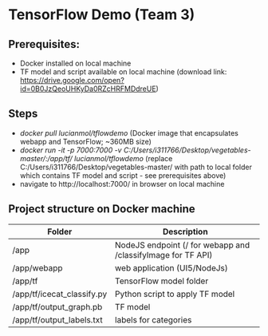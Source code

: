 # TensorFlow Demo (Team 3)

## Prerequisites:
* Docker installed on local machine
* TF model and script available on local machine (download link: https://drive.google.com/open?id=0B0JzQeoUHKyDa0RZcHRFMDdreUE)

## Steps
* _docker pull lucianmol/tflowdemo_ (Docker image that encapsulates webapp and TensorFlow; ~360MB size)
* _docker run -it -p 7000:7000 -v C:/Users/i311766/Desktop/vegetables-master/:/app/tf/ lucianmol/tflowdemo_ (replace C:/Users/i311766/Desktop/vegetables-master/ with path to local folder which contains TF model and script - see prerequisites above)
* navigate to http://localhost:7000/ in browser on local machine

## Project structure on Docker machine
Folder  | Description
------- | -------
/app    | NodeJS endpoint (/ for webapp and /classifyImage for TF API)<br>
/app/webapp | web application (UI5/NodeJs)<br>
/app/tf | TensorFlow model folder<br>
/app/tf/icecat_classify.py | Python script to apply TF model<br>
/app/tf/output_graph.pb | TF model<br>
/app/tf/output_labels.txt | labels for categories<br>
